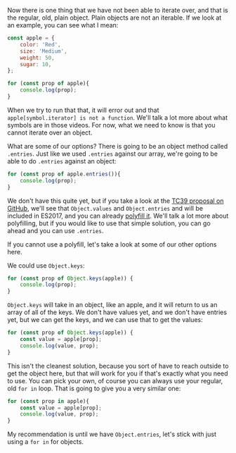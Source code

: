 Now there is one thing that we have not been able to iterate over, and that is the regular, old, plain object. Plain objects are not an iterable. If we look at an example, you can see what I mean:

```js
const apple = {
	color: 'Red',
	size: 'Medium',
	weight: 50,
	sugar: 10,
};

for (const prop of apple){
	console.log(prop);
}
```

When we try to run that that, it will error out and that `apple[symbol.iterator] is not a function`. We'll talk a lot more about what symbols are in those videos. For now, what we need to know is that you cannot iterate over an object.

What are some of our options? There is going to be an object method called `.entries`. Just like we used `.entries` against our array, we're going to be able to do `.entries` against an object:

```js
for (const prop of apple.entries()){
    console.log(prop);
}
```

We don't have this quite yet, but if you take a look at the [TC39 proposal on GitHub](https://github.com/tc39/proposal-object-values-entries), we'll see that `Object.values` and `Object.entries` and will be included in ES2017, and you can already [polyfill it](https://github.com/es-shims/Object.entries). We'll talk a lot more about polyfilling, but if you would like to use that simple solution, you can go ahead and you can use `.entries`.

If you cannot use a polyfill, let's take a look at some of our other options here. 

We could use `Object.keys`:
 
```js
for (const prop of Object.keys(apple)) {
    console.log(prop);
}
```


`Object.keys` will take in an object, like an apple, and it will return to us an array of all of the keys. We don't have values yet, and we don't have entries yet, but we can get the keys, and we can use that to get the values:
 
```js
for (const prop of Object.keys(apple)) {
    const value = apple[prop];
    console.log(value, prop);
}
```

This isn't the cleanest solution, because you sort of have to reach outside to get the object here, but that will work for you if that's exactly what you need to use. You can pick your own, of course you can always use your regular, old `for in` loop. That is going to give you a very similar one:
 
```js
for (const prop in apple){
    const value = apple[prop];
    console.log(value, prop);
}
```

My recommendation is until we have `Object.entries`, let's stick with just using a `for in` for objects.
